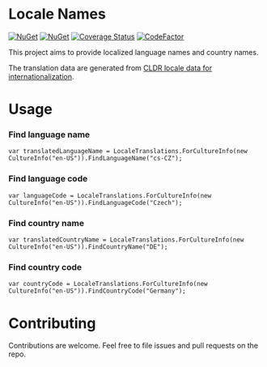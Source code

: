 # Locale Names
[![NuGet](https://img.shields.io/nuget/v/LocaleNames.svg)](https://www.nuget.org/packages/LocaleNames//) 
[![NuGet](https://img.shields.io/nuget/dt/LocaleNames.svg)](https://www.nuget.org/packages/LocaleNames/)
[![Coverage Status](https://coveralls.io/repos/github/jslachta/LocaleNames/badge.svg?branch=master)](https://coveralls.io/github/jslachta/LocaleNames?branch=master)
[![CodeFactor](https://www.codefactor.io/repository/github/jslachta/localenames/badge)](https://www.codefactor.io/repository/github/jslachta/localenames)

This project aims to provide localized language names and country names.

The translation data are generated from [CLDR locale data for internationalization](https://github.com/unicode-org/cldr-json "CLDR locale data for internationalization"). 

# Usage

### Find language name

```
var translatedLanguageName = LocaleTranslations.ForCultureInfo(new CultureInfo("en-US")).FindLanguageName("cs-CZ");
```

### Find language code

```
var languageCode = LocaleTranslations.ForCultureInfo(new CultureInfo("en-US")).FindLanguageCode("Czech");
```

### Find country name

```
var translatedCountryName = LocaleTranslations.ForCultureInfo(new CultureInfo("en-US")).FindCountryName("DE");
```

### Find country code

```
var countryCode = LocaleTranslations.ForCultureInfo(new CultureInfo("en-US")).FindCountryCode("Germany");
```

# Contributing

Contributions are welcome.  Feel free to file issues and pull requests on the repo.
